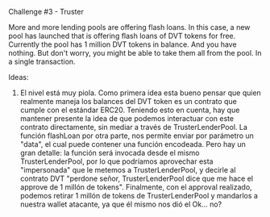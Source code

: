 Challenge #3 - Truster

More and more lending pools are offering flash loans. In this case, a new pool has launched that is offering flash loans of DVT tokens for free.
Currently the pool has 1 million DVT tokens in balance. And you have nothing.
But don't worry, you might be able to take them all from the pool. In a single transaction.

Ideas:
1) El nivel está muy piola. Como primera idea esta bueno pensar que quien realmente maneja los balances del DVT token es un contrato que cumple con el estándar ERC20. Teniendo esto en cuenta, hay que mantener presente la idea de que podemos interactuar con este contrato directamente, sin mediar a través de TrusterLenderPool.
La función flashLoan por otra parte, nos permite enviar por parámetro un "data", el cual puede contener una función encodeada. Pero hay un gran detalle: la función será invocada desde el mismo TrusterLenderPool, por lo que podríamos aprovechar esta "impersonada" que le metemos a TrusterLenderPool, y decirle al contrato DVT "perdone señor, TrusterLenderPool dice que me hace el approve de 1 millón de tokens". 
Finalmente, con el approval realizado, podemos retirar 1 millón de tokens de TrusterLenderPool y mandarlos a nuestra wallet atacante, ya que él mismo nos dió el Ok... no?